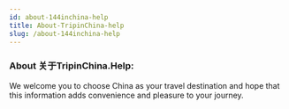 ```yaml
---
id: about-144inchina-help
title: About-TripinChina-help
slug: /about-144inchina-help
---
```


### About 关于TripinChina.Help:

We welcome you to choose China as your travel destination and hope that this information adds convenience and pleasure to your journey.


